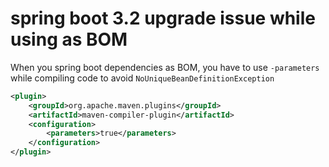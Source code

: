 # spring boot 3.2 upgrade issue while using as BOM

When you spring boot dependencies as BOM, you have to use `-parameters` while compiling code to avoid `NoUniqueBeanDefinitionException`

```xml
<plugin>
    <groupId>org.apache.maven.plugins</groupId>
    <artifactId>maven-compiler-plugin</artifactId>
    <configuration>
        <parameters>true</parameters>
    </configuration>
</plugin>
```